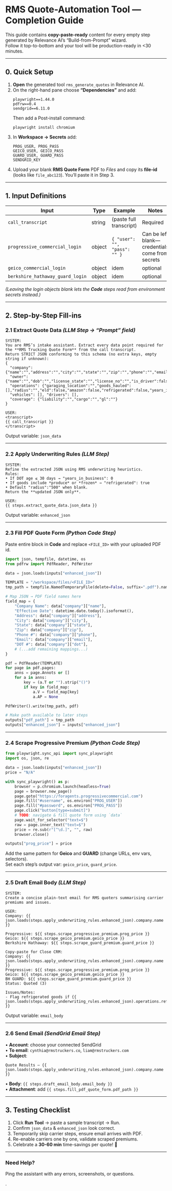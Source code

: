 # RMS Quote-Automation Tool — **Completion Guide**
This guide contains **copy-paste-ready** content for every empty step generated by Relevance AI’s “Build-from-Prompt” wizard.  
Follow it top-to-bottom and your tool will be production-ready in <30 minutes.

---

## 0. Quick Setup
1. **Open** the generated tool `rms_generate_quotes` in Relevance AI.  
2. On the right-hand pane choose **“Dependencies”** and add:
   ```
   playwright==1.44.0
   pdfrw==0.4
   sendgrid==6.11.0
   ```
   Then add a Post-install command:  
   ```
   playwright install chromium
   ```
3. In **Workspace → Secrets** add:
   ```
   PROG_USER, PROG_PASS
   GEICO_USER, GEICO_PASS
   GUARD_USER, GUARD_PASS
   SENDGRID_KEY
   ```
4. Upload your blank **RMS Quote Form** PDF to *Files* and copy its **file-id** (looks like `file_abc123`). You’ll paste it in Step 3.

---

## 1. Input Definitions
| Input | Type | Example | Notes |
|-------|------|---------|-------|
| `call_transcript` | string | (paste full transcript) | Required |
| `progressive_commercial_login` | object | `{ "user": "", "pass": "" }` | Can be left blank—credentials come from secrets |
| `geico_commercial_login` | object | idem | optional |
| `berkshire_hathaway_guard_login` | object | idem | optional |

*(Leaving the login objects blank lets the **Code** steps read from environment secrets instead.)*

---

## 2. Step-by-Step Fill-ins

### 2.1 Extract Quote Data   *(LLM Step → “Prompt” field)*
```text
SYSTEM:
You are RMS’s intake assistant. Extract every data point required for the **RMS Trucking Quote Form** from the call transcript.  
Return STRICT JSON conforming to this schema (no extra keys, empty string if unknown):
{
  "company": {"name":"","address":"","city":"","state":"","zip":"","phone":"","email":"","dot":"","mc":"","ein":""},
  "owner": {"name":"","dob":"","license_state":"","license_no":"","is_driver":false,"cdl":false,"cdl_year":0},
  "operations": {"garaging_location":"","goods_hauled":[],"radius":"","eld":false,"amazon":false,"refrigerated":false,"years_in_business":0},
  "vehicles": [], "drivers": [],
  "coverage": {"liability":"","cargo":"","gl":""}
}

USER:
<transcript>
{{ call_transcript }}
</transcript>
```
Output variable: `json_data`

---

### 2.2 Apply Underwriting Rules   *(LLM Step)*
```text
SYSTEM:
Refine the extracted JSON using RMS underwriting heuristics.  
Rules:  
• If DOT age ≤ 30 days → "years_in_business": 0  
• If goods include *produce* or *frozen* → "refrigerated": true  
• Default "radius":"500" when blank.  
Return the **updated JSON only**.

USER:
{{ steps.extract_quote_data.json_data }}
```
Output variable: `enhanced_json`

---

### 2.3 Fill PDF Quote Form   *(Python Code Step)*
Paste entire block in **Code** and replace `<FILE_ID>` with your uploaded PDF id.
```python
import json, tempfile, datetime, os
from pdfrw import PdfReader, PdfWriter

data = json.loads(inputs["enhanced_json"])

TEMPLATE = "/workspace/files/<FILE_ID>"
tmp_path = tempfile.NamedTemporaryFile(delete=False, suffix=".pdf").name

# Map JSON → PDF field names here
field_map = {
    "Company Name": data["company"]["name"],
    "Effective Date": datetime.date.today().isoformat(),
    "Address": data["company"]["address"],
    "City": data["company"]["city"],
    "State": data["company"]["state"],
    "Zip": data["company"]["zip"],
    "Phone #": data["company"]["phone"],
    "Email": data["company"]["email"],
    "DOT #": data["company"]["dot"],
    # (...add remaining mappings...)
}

pdf = PdfReader(TEMPLATE)
for page in pdf.pages:
    anns = page.Annots or []
    for a in anns:
        key = (a.T or "").strip("()")
        if key in field_map:
            a.V = field_map[key]
            a.AP = None

PdfWriter().write(tmp_path, pdf)

# Make path available to later steps
outputs["pdf_path"] = tmp_path
outputs["enhanced_json"] = inputs["enhanced_json"]
```

---

### 2.4 Scrape Progressive Premium   *(Python Code Step)*
```python
from playwright.sync_api import sync_playwright
import os, json, re

data = json.loads(inputs["enhanced_json"])
price = "N/A"

with sync_playwright() as p:
    browser = p.chromium.launch(headless=True)
    page = browser.new_page()
    page.goto("https://foragents.progressivecommercial.com")
    page.fill("#username", os.environ["PROG_USER"])
    page.fill("#password", os.environ["PROG_PASS"])
    page.click("button[type=submit]")
    # TODO: navigate & fill quote form using `data`
    page.wait_for_selector("text=$")
    raw = page.inner_text("text=$")
    price = re.sub(r"[^\d.]", "", raw)
    browser.close()

outputs["prog_price"] = price
```
Add the same pattern for **Geico** and **GUARD** (change URLs, env vars, selectors).  
Set each step’s output var: `geico_price`, `guard_price`.

---

### 2.5 Draft Email Body   *(LLM Step)*
```text
SYSTEM:
Create a concise plain-text email for RMS quoters summarising carrier premiums and issues.

USER:
Company: {{ json.loads(steps.apply_underwriting_rules.enhanced_json).company.name }}

Progressive: ${{ steps.scrape_progressive_premium.prog_price }}
Geico: ${{ steps.scrape_geico_premium.geico_price }}
Berkshire Hathaway: ${{ steps.scrape_guard_premium.guard_price }}

Copy-paste for Close CRM:
Company: {{ json.loads(steps.apply_underwriting_rules.enhanced_json).company.name }}
Progressive: ${{ steps.scrape_progressive_premium.prog_price }}
Geico: ${{ steps.scrape_geico_premium.geico_price }}
BH GUARD: ${{ steps.scrape_guard_premium.guard_price }}
Status: Quoted (3)

Issues/Notes:
- Flag refrigerated goods if {{ json.loads(steps.apply_underwriting_rules.enhanced_json).operations.refrigerated }}
```
Output variable: `email_body`

---

### 2.6 Send Email   *(SendGrid Email Step)*
• **Account**: choose your connected SendGrid  
• **To email**: `cynthia@rmstruckers.co`, `liam@rmstruckers.com`  
• **Subject**:  
  ```
  Quote Results – {{ json.loads(steps.apply_underwriting_rules.enhanced_json).company.name }}
  ```  
• **Body**: `{{ steps.draft_email_body.email_body }}`  
• **Attachment**: add `{{ steps.fill_pdf_quote_form.pdf_path }}`

---

## 3. Testing Checklist
1. Click **Run Tool** → paste a sample transcript → Run.  
2. Confirm `json_data` & `enhanced_json` look correct.  
3. Temporarily skip carrier steps, ensure email arrives with PDF.  
4. Re-enable carriers one by one, validate scraped premiums.  
5. Celebrate a **30-60 min** time-savings per quote! 🎉

---

### Need Help?
Ping the assistant with any errors, screenshots, or questions.

.